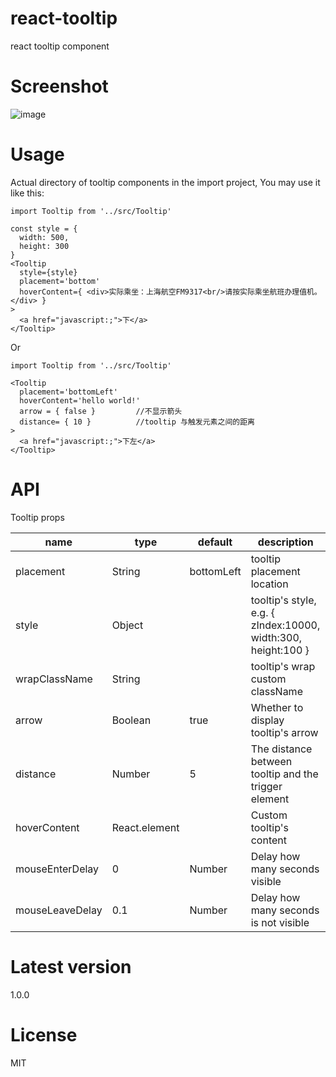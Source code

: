 # react-tooltip
react tooltip component

# Screenshot
![image](https://github.com/yongbingz/react-tooltip/blob/master/demo/screenshot/1.png)

# Usage
Actual directory of tooltip components in the import project, You may use it like this:

```
import Tooltip from '../src/Tooltip'

const style = {
  width: 500,
  height: 300
}
<Tooltip 
  style={style}
  placement='bottom'
  hoverContent={ <div>实际乘坐：上海航空FM9317<br/>请按实际乘坐航班办理值机。</div> }
>
  <a href="javascript:;">下</a>
</Tooltip>

```

Or

```
import Tooltip from '../src/Tooltip'

<Tooltip 
  placement='bottomLeft'
  hoverContent='hello world!'
  arrow = { false }         //不显示箭头
  distance= { 10 }          //tooltip 与触发元素之间的距离
>
  <a href="javascript:;">下左</a>
</Tooltip>

```


# API
Tooltip props
<table>
    <thead>
    <tr>
        <th>name</th>
        <th>type</th>
        <th>default</th>
        <th>description</th>
    </tr>
    </thead>
    <tbody>
        <tr>
          <td>placement</td>
          <td>String</td>
          <td>bottomLeft</td>
          <td>tooltip placement location</td>
        </tr>
        <tr>
          <td>style</td>
          <td>Object</td>
          <td></td>
          <td>tooltip's style, e.g. { zIndex:10000, width:300, height:100 }</td>
        </tr>
        <tr>
          <td>wrapClassName</td>
          <td>String</td>
          <td></td>
          <td>tooltip's wrap custom className</td>
        </tr>
        <tr>
          <td>arrow</td>
          <td>Boolean</td>
          <td>true</td>
          <td>Whether to display tooltip's arrow</td>
        </tr>
         <tr>
          <td>distance</td>
          <td>Number</td>
          <td>5</td>
          <td>The distance between tooltip and the trigger element</td>
        </tr>
        <tr>
          <td>hoverContent</td>
          <td>React.element</td>
          <td></td>
          <td>Custom tooltip's content </td>
        </tr>
        <tr>
          <td>mouseEnterDelay</td>
          <td>0</td>
          <td>Number</td>
          <td>Delay how many seconds visible</td>
        </tr>
        <tr>
          <td>mouseLeaveDelay</td>
          <td>0.1</td>
          <td>Number</td>
          <td>Delay how many seconds is not visible</td>
        </tr>
    </tbody>
</table>

# Latest version
1.0.0

# License
MIT
